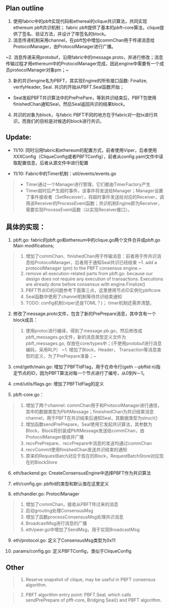 ## Plan outline
1. 使用fabric中的pbft实现代码和ethereal的clique共识算法，共同实现ethereum pbft共识机制；
fabric pbft提供了基本的pbft-core算法，clique提供了签名、验证方法，并设计了带签名的block。
2. 消息传递机制采用channel，在pbft包中增加commChan用于传递消息给ProtocolManager，由ProtocolManager进行广播。

~2. 消息传递采用protobuf，沿用fabric中的message.proto，并进行修改；消息传输过程才用ethereum中的ProtocolManager完成，因此engine中需要有一个成员protocolManager对象pm；~

3. 新的共识engine名为PBFT，其实现Engine的所有接口函数: Finalize, verifyHeader, Seal. 共识的开始从PBFT.Seal函数开始；
+ Seal发起PBFT共识算法中的PrePrePare，等到共识结束后，PBFT包使用finishedChan通知Seal，然后Seal返回共识的结果block。

4. 共识的对象为block，与fabric PBFT不同的地方在于fabric对一批tx进行共识，而我们的目标是对候选的block进行共识。

## Update:
+ 11/10: 同时沿用fabric和ethereum的配置方式，前者使用Viper，后者使用XXXConfig（CliqueConfig或者PBFTConfig），前者从config.yaml文件中读取配置信息，后者从源文件中进行配置

+ 11/10: Fabric中的Timer机制：util/events/events.go
> + Timer通过一个Manager进行管理，它们都由TimerFactory产生
> + Timer超时后产生超时事件，该事件将发送给Manager；Manager设置了事件接收者（SetReceiver），将超时事件发送给对应的Receiver，调用该Receiver的ProcessEvent函数；共识机制Engine即为Receiver，需要实现ProcessEvent函数（以实现Receiver接口）。


## 具体的实现：
1. pbft.go: fabric的pbft.go和ethereum中的clique.go两个文件合并成pbft.go
Main modifications;
> 1. 增加了commChan、finishedChan用于传输消息：前者用于传共识消息给ProtocolManager，后者用于通知Seal共识已经结束
>  ~1. add a protocolManager (pm) to the PBFT consensus engine.~
>  2. remove all execution-related parts from pbft.go. because our design does not require any execution of transactions. Executions are already done before consensus with engine.Finalize()
> 3. PBFT节点ID的问题参考下面第三点，这里使用节点ID实例化pbftcore
> 4. Seal函数中使用了channel机制等待共识结束通知
> 5. TODO: config机制(viper还是TOML？)； timer机制还需弄清楚。

2. 修改了message.proto文件，包含了新的PrePrepare消息，其中含有一个block成员：
> 1. 使用protoc进行编译，得到了message.pb.go，然后修改成pbft_messages.go文件，新的消息类型定义文件为pbft_messages.go, 存放在core/types中；(不使用protobuf进行消息编码，采用RLP）
> ~1. 增加了Block，Header， Transaction等消息类型的定义，为了PrePrepare准备；~

3. cmd/geth/main.go: 增加了PBFTIdFlag，用于在命令行(geth --pbftid n)指定节点的ID，因为PBFT算法对每一个节点进行了编号，从0到N－1。

4. cmd/utils/flags.go: 增加了PBFTIdFlag的定义

5. pbft-core.go：
> 1. 增加了两个channel: commChan用于和ProtocolManager进行通信，其中的数据类型为PbftMessage；finsishedChan为共识结束消息channel，用于PBFT在共识结束后通知Seal，其数据类型为struct{}
> 2. 增加函数sendPrePrepare，Seal使用它发起共识算法，其参数为Block，Block将封装成PbftMessage发送给commChan，由ProtocolManager接收并广播
> 3. recvPrePrepare、recvPrepare中消息的发送均通过commChan
> 4. recvCommit使用finishedChan发送共识结束的通知
> 5. 原来的RequestBatch对应于现在的Block，RequestBatchStore对应现在的BlockStore

6. eth/backend.go: CreateConsensusEngine中选择PBFT作为共识算法

7. eth/config.go: pbftid的类型和默认值在这里定义

8. eth/handler.go: ProtoclManager
> 1. 增加了commChan，接收从PBFT传过来的消息
> 2. 启动grouting处理ConsensusMsg
> 3. 增加了函数processConsensusMsg处理共识消息
> 4. BroadcastMsg进行消息的广播
> 5. eth/peer.go中增加了SendMsg，用于实现BroadcastMsg

9. eth/protocol.go: 定义了ConsensusMsg类型为0x11

10. params/config.go: 定义PBFTConfig，类似于CliqueConfig

## Other
> 1. Reserve snapshot of clique, may be useful in PBFT consensus algorithm.

> 2. PBFT algorithm entry point: PBFT.Seal, which calls sendPrePrepare of pfft-core, 
Bridging Seal() and PBFT algorithm.